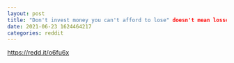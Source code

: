 ```yaml
--- 
layout: post 
title: "Don't invest money you can't afford to lose" doesn't mean losses don't suck 
date: 2021-06-23 1624464217 
categories: reddit 
--- 
```

https://redd.it/o6fu6x